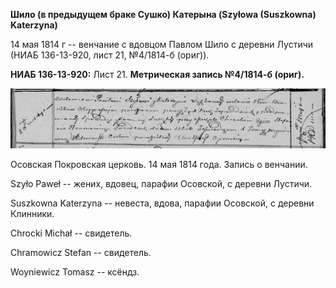 **Шило (в предыдущем браке Сушко) Катерына (Szyłowa (Suszkowna)
Katerzyna)**

14 мая 1814 г -- венчание с вдовцом Павлом Шило с деревни Лустичи (НИАБ
136-13-920, лист 21, №4/1814-б (ориг)).

**НИАБ 136-13-920:** Лист 21. **Метрическая запись №4/1814-б (ориг).**

![](./media/ba902601bcdfa1b1314797bb7cd2e840df6261ec.png)

Осовская Покровская церковь. 14 мая 1814 года. Запись о венчании.

Szyło Paweł -- жених, вдовец, парафии Осовской, с деревни Лустичи.

Suszkowna Katerzyna -- невеста, вдова, парафии Осовской, с деревни
Клинники.

Chrocki Michał -- свидетель.

Chramowicz Stefan -- свидетель.

Woyniewicz Tomasz -- ксёндз.
